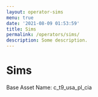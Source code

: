 ```yaml
---
layout: operator-sims
menu: true
date: '2021-08-09 01:53:59'
title: Sims
permalink: /operators/sims/
description: Some description.
---
```


# Sims

Base Asset Name: c_t9_usa_pl_cia
